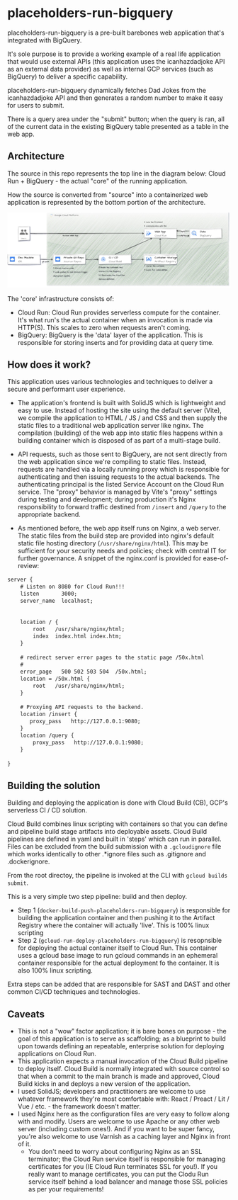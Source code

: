# placeholders-run-bigquery
placeholders-run-bigquery is a pre-built barebones web application that's integrated with BigQuery.  

It's sole purpose is to provide a working example of a real life application that would use external APIs (this application uses the icanhazdadjoke API as an external data provider) as well as internal GCP services (such as BigQuery) to deliver a specific capability.  

placeholders-run-bigquery dynamically fetches Dad Jokes from the icanhazdadjoke API and then generates a random number to make it easy for users to submit.  

There is a query area under the "submit" button; when the query is ran, all of the current data in the existing BigQuery table presented as a table in the web app.  

## Architecture
The source in this repo represents the top line in the diagram below:  Cloud Run + BigQuery - the actual "core" of the running application.  

How the source is converted from "source" into a containerized web application is represented by the bottom portion of the architecture.  

![Alt text](data-driven-web-apps.jpg)

The 'core' infrastructure consists of:
- Cloud Run:  Cloud Run provides serverless compute for the container.  It's what run's the actual container when an invocation is made via HTTP(S).  This scales to zero when requests aren't coming.
- BigQuery:  BigQuery is the 'data' layer of the application. This is responsible for storing inserts and for providing data at query time.  

## How does it work?
This application uses various technologies and techniques to deliver a secure and performant user experience.

- The application's frontend is built with SolidJS which is lightweight and easy to use.  Instead of hosting the site using the default server (Vite), we compile the application to HTML / JS / and CSS and then supply the static files to a traditional web application server like nginx.  The compilation (building) of the web app into static files happens within a building container which is disposed of as part of a multi-stage build.

- API requests, such as those sent to BigQuery, are not sent directly from the web application since we're compiling to static files.  Instead, requests are handled via a locally running proxy which is responsible for authenticating and then issuing requests to the actual backends.  The authenticating principal is the listed Service Account on the Cloud Run service.  The "proxy" behavior is managed by Vite's "proxy" settings during testing and development; during production it's Nginx responsibility to forward traffic destined from `/insert` and `/query` to the appropriate backend.  

- As mentioned before, the web app itself runs on Nginx, a web server.  The static files from the build step are provided into nginx's default static file hosting directory (`/usr/share/nginx/html`).  This may be sufficient for your security needs and policies; check with central IT for further governance.  A snippet of the nginx.conf is provided for ease-of-review:

```
server {
    # Listen on 8080 for Cloud Run!!!
    listen       3000;
    server_name  localhost;


    location / {
        root   /usr/share/nginx/html;
        index  index.html index.htm;
    }

    # redirect server error pages to the static page /50x.html
    #
    error_page   500 502 503 504  /50x.html;
    location = /50x.html {
        root   /usr/share/nginx/html;
    }

    # Proxying API requests to the backend.    
    location /insert {
       proxy_pass   http://127.0.0.1:9080;
    }
    location /query {
        proxy_pass   http://127.0.0.1:9080;
    }

}
```

## Building the solution

Building and deploying the application is done with Cloud Build (CB), GCP's serverless CI / CD solution.  

Cloud Build combines linux scripting with containers so that you can define and pipeline build stage artifacts into deployable assets.  Cloud Build pipelines are defined in yaml and built in 'steps' which can run in parallel.  Files can be excluded from the build submission with a `.gcloudignore` file which works identically to other .*ignore files such as .gitignore and .dockerignore.  

From the root directoy, the pipeline is invoked at the CLI with `gcloud builds submit`. 

This is a very simple two step pipeline: build and then deploy.
- Step 1 (`docker-build-push-placeholders-run-bigquery`) is responsible for building the application container and then pushing it to the Artifact Registry where the container will actually 'live'.  This is 100% linux scripting
- Step 2 (`gcloud-run-deploy-placeholders-run-bigquery`) is resopnsible for deploying the actual container itself to Cloud Run.  This container uses a gcloud base image to run gcloud commands in an ephemeral container responsible for the actual deployment fo the container. It is also 100% linux scripting.

Extra steps can be added that are responsible for SAST and DAST and other common CI/CD techniques and technologies.  

## Caveats 
- This is not a "wow" factor application; it is bare bones on purpose - the goal of this application is to serve as scaffolding; as a blueprint to build upon towards defining an repeatable, enterprise solution for deploying applications on Cloud Run. 
- This application expects a manual invocation of the Cloud Build pipeline to deploy itself.  Cloud Build is normally integrated with source control so that when a commit to the main branch is made and approved, Cloud Build kicks in and deploys a new version of the application.  
- I used SolidJS; developers and practitioners are welcome to use whatever framework they're most comfortable with:  React / Preact / Lit / Vue / etc. - the framework doesn't matter.  
- I used Nginx here as the configuration files are very easy to follow along with and modify.  Users are welcome to use Apache or any other web server (including custom ones!).  And if you want to be super fancy, you're also welcome to use Varnish as a caching layer and Nginx in front of it.
  - You don't need to worry about configuring Nginx as an SSL terminator; the Cloud Run service itself is responsible for managing certificates for you (IE Cloud Run terminates SSL for you!).  If you really want to manage certificates, you can put the Clodu Run service itself behind a load balancer and manage those SSL policies as per your requirements!


